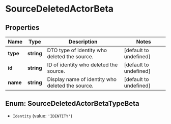 # SourceDeletedActorBeta

## Properties

Name | Type | Description | Notes
------------ | ------------- | ------------- | -------------
**type** | **string** | DTO type of identity who deleted the source. | [default to undefined]
**id** | **string** | ID of identity who deleted the source. | [default to undefined]
**name** | **string** | Display name of identity who deleted the source. | [default to undefined]



## Enum: SourceDeletedActorBetaTypeBeta


* `Identity` (value: `'IDENTITY'`)



